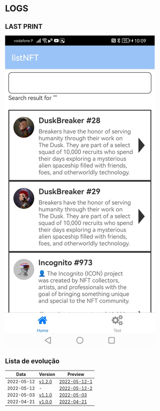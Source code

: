 # LOGS

## LAST PRINT

![Last print](./2022-05-12-1.jpeg)

## Lista de evolução
| Data | Version | Preview |
| --- | --- | --- |
| 2022-05-12 | [v1.2.0](https://github.com/MiguelSWolf/NFTCollectionNative/tree/v1.2.0) | [2022-05-12-1](./2022-05-12-1.jpeg) |
| 2022-05-12 | - | [2022-05-12-2](./2022-05-12-2.jpeg) |
| 2022-05-03 | [v1.1.0](https://github.com/MiguelSWolf/NFTCollectionNative/tree/v1.1.0) | [2022-05-03](./2022-05-03.jpeg) |
| 2022-04-21 | [v1.0.0](https://github.com/MiguelSWolf/NFTCollectionNative/tree/v1.0.0) | [2022-04-21](./2022-04-21.jpeg) |